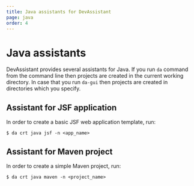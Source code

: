 ```yaml
---
title: Java assistants for DevAssistant
page: java
order: 4
---
```


# Java assistants

DevAssistant provides several assistants for Java. If you run `da` command from the command line then projects are created in the current working directory.
In case that you run `da-gui` then projects are created in directories which you specify.

## Assistant for JSF application

In order to create a basic JSF web application template, run:

```
$ da crt java jsf -n <app_name>
```

## Assistant for Maven project

In order to create a simple Maven project, run:

```
$ da crt java maven -n <project_name>
```
